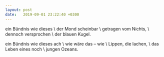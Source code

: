 ```yaml
---
layout: post
date:   2019-09-01 23:22:40 +0300
---
```


ein Bündnis wie dieses \\
der Mond scheinbar \\
getragen vom Nichts, \\
dennoch versprochen \\
der blauen Kugel. 

ein Bündnis wie dieses ach \\
wie wäre das – wie \\
Lippen, die lachen,  \\
das Leben eines noch \\
jungen Ozeans.
